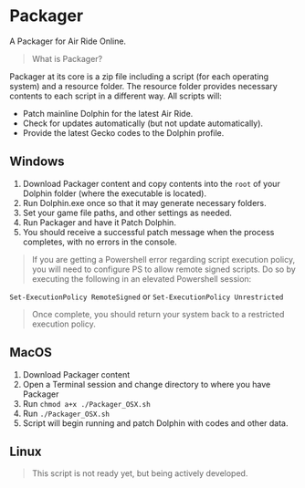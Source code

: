# Packager
A Packager for Air Ride Online.

> What is Packager?

Packager at its core is a zip file including a script (for each operating system) and a resource folder. 
The resource folder provides necessary contents to each script in a different way. All scripts will:

- Patch mainline Dolphin for the latest Air Ride.
- Check for updates automatically (but not update automatically).
- Provide the latest Gecko codes to the Dolphin profile.

## Windows

1. Download Packager content and copy contents into the ```root``` of your Dolphin folder (where the executable is located).
2. Run Dolphin.exe once so that it may generate necessary folders.
3. Set your game file paths, and other settings as needed.
4. Run Packager and have it Patch Dolphin.
5. You should receive a successful patch message when the process completes, with no errors in the console.

> If you are getting a Powershell error regarding script execution policy, you will need to configure PS to allow remote signed scripts. 
Do so by executing the following in an elevated Powershell session:

```Set-ExecutionPolicy RemoteSigned``` or ```Set-ExecutionPolicy Unrestricted```

> Once complete, you should return your system back to a restricted execution policy.

## MacOS

1. Download Packager content
2. Open a Terminal session and change directory to where you have Packager
3. Run ```chmod a+x ./Packager_OSX.sh```
4. Run ```./Packager_OSX.sh```
5. Script will begin running and patch Dolphin with codes and other data.

## Linux

> This script is not ready yet, but being actively developed.
